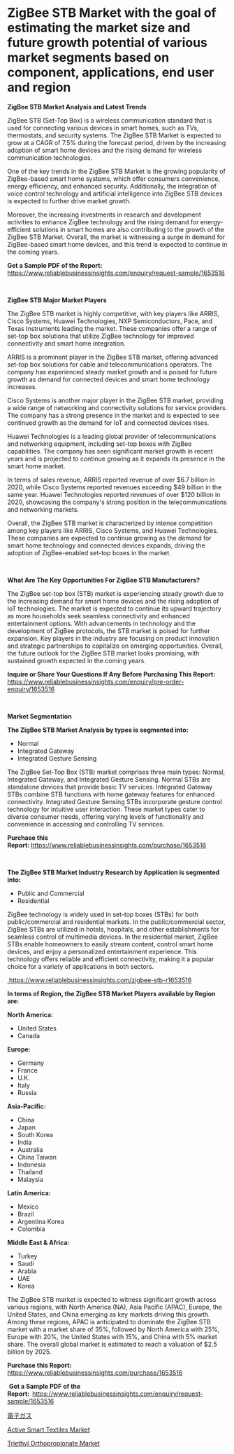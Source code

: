 <p><h1>ZigBee STB Market with the goal of estimating the market size and future growth potential of various market segments based on component, applications, end user and region</h1></p><p><strong>ZigBee STB Market Analysis and Latest Trends</strong></p>
<p><p>ZigBee STB (Set-Top Box) is a wireless communication standard that is used for connecting various devices in smart homes, such as TVs, thermostats, and security systems. The ZigBee STB Market is expected to grow at a CAGR of 7.5% during the forecast period, driven by the increasing adoption of smart home devices and the rising demand for wireless communication technologies.</p><p>One of the key trends in the ZigBee STB Market is the growing popularity of ZigBee-based smart home systems, which offer consumers convenience, energy efficiency, and enhanced security. Additionally, the integration of voice control technology and artificial intelligence into ZigBee STB devices is expected to further drive market growth.</p><p>Moreover, the increasing investments in research and development activities to enhance ZigBee technology and the rising demand for energy-efficient solutions in smart homes are also contributing to the growth of the ZigBee STB Market. Overall, the market is witnessing a surge in demand for ZigBee-based smart home devices, and this trend is expected to continue in the coming years.</p></p>
<p><strong>Get a Sample PDF of the Report:&nbsp;</strong> <a href="https://www.reliablebusinessinsights.com/enquiry/request-sample/1653516">https://www.reliablebusinessinsights.com/enquiry/request-sample/1653516</a></p>
<p>&nbsp;</p>
<p><strong>ZigBee STB Major Market Players</strong></p>
<p><p>The ZigBee STB market is highly competitive, with key players like ARRIS, Cisco Systems, Huawei Technologies, NXP Semiconductors, Pace, and Texas Instruments leading the market. These companies offer a range of set-top box solutions that utilize ZigBee technology for improved connectivity and smart home integration.</p><p>ARRIS is a prominent player in the ZigBee STB market, offering advanced set-top box solutions for cable and telecommunications operators. The company has experienced steady market growth and is poised for future growth as demand for connected devices and smart home technology increases.</p><p>Cisco Systems is another major player in the ZigBee STB market, providing a wide range of networking and connectivity solutions for service providers. The company has a strong presence in the market and is expected to see continued growth as the demand for IoT and connected devices rises.</p><p>Huawei Technologies is a leading global provider of telecommunications and networking equipment, including set-top boxes with ZigBee capabilities. The company has seen significant market growth in recent years and is projected to continue growing as it expands its presence in the smart home market.</p><p>In terms of sales revenue, ARRIS reported revenue of over $6.7 billion in 2020, while Cisco Systems reported revenues exceeding $49 billion in the same year. Huawei Technologies reported revenues of over $120 billion in 2020, showcasing the company's strong position in the telecommunications and networking markets.</p><p>Overall, the ZigBee STB market is characterized by intense competition among key players like ARRIS, Cisco Systems, and Huawei Technologies. These companies are expected to continue growing as the demand for smart home technology and connected devices expands, driving the adoption of ZigBee-enabled set-top boxes in the market.</p></p>
<p>&nbsp;</p>
<p><strong>What Are The Key Opportunities For ZigBee STB Manufacturers?</strong></p>
<p><p>The ZigBee set-top box (STB) market is experiencing steady growth due to the increasing demand for smart home devices and the rising adoption of IoT technologies. The market is expected to continue its upward trajectory as more households seek seamless connectivity and enhanced entertainment options. With advancements in technology and the development of ZigBee protocols, the STB market is poised for further expansion. Key players in the industry are focusing on product innovation and strategic partnerships to capitalize on emerging opportunities. Overall, the future outlook for the ZigBee STB market looks promising, with sustained growth expected in the coming years.</p></p>
<p><strong>Inquire or Share Your Questions If Any Before Purchasing This Report:</strong> <a href="https://www.reliablebusinessinsights.com/enquiry/pre-order-enquiry/1653516">https://www.reliablebusinessinsights.com/enquiry/pre-order-enquiry/1653516</a></p>
<p>&nbsp;</p>
<p><strong>Market Segmentation</strong></p>
<p><strong>The ZigBee STB Market Analysis by types is segmented into:</strong></p>
<p><ul><li>Normal</li><li>Integrated Gateway</li><li>Integrated Gesture Sensing</li></ul></p>
<p><p>The ZigBee Set-Top Box (STB) market comprises three main types: Normal, Integrated Gateway, and Integrated Gesture Sensing. Normal STBs are standalone devices that provide basic TV services. Integrated Gateway STBs combine STB functions with home gateway features for enhanced connectivity. Integrated Gesture Sensing STBs incorporate gesture control technology for intuitive user interaction. These market types cater to diverse consumer needs, offering varying levels of functionality and convenience in accessing and controlling TV services.</p></p>
<p><strong>Purchase this Report:&nbsp;</strong><a href="https://www.reliablebusinessinsights.com/purchase/1653516">https://www.reliablebusinessinsights.com/purchase/1653516</a></p>
<p>&nbsp;</p>
<p><strong>The ZigBee STB Market Industry Research by Application is segmented into:</strong></p>
<p><ul><li>Public and Commercial</li><li>Residential</li></ul></p>
<p><p>ZigBee technology is widely used in set-top boxes (STBs) for both public/commercial and residential markets. In the public/commercial sector, ZigBee STBs are utilized in hotels, hospitals, and other establishments for seamless control of multimedia devices. In the residential market, ZigBee STBs enable homeowners to easily stream content, control smart home devices, and enjoy a personalized entertainment experience. This technology offers reliable and efficient connectivity, making it a popular choice for a variety of applications in both sectors.</p></p>
<p><a href="https://www.reliablebusinessinsights.com/zigbee-stb-r1653516">&nbsp;https://www.reliablebusinessinsights.com/zigbee-stb-r1653516</a></p>
<p><strong>In terms of Region, the ZigBee STB Market Players available by Region are:</strong></p>
<p>
    <p> <strong> North America: </strong>
        <ul>
            <li>United States</li>
            <li>Canada</li>
        </ul>
        </p> 
    <p> <strong> Europe: </strong>
        <ul>
            <li>Germany</li>
            <li>France</li>
            <li>U.K.</li>
            <li>Italy</li>
            <li>Russia</li>
        </ul>
        </p> 
    <p> <strong> Asia-Pacific: </strong>
        <ul>
            <li>China</li>
            <li>Japan</li>
            <li>South Korea</li>
            <li>India</li>
            <li>Australia</li>
            <li>China Taiwan</li>
            <li>Indonesia</li>
            <li>Thailand</li>
            <li>Malaysia</li>
        </ul>
        </p> 
    <p> <strong> Latin America: </strong>
        <ul>
            <li>Mexico</li>
            <li>Brazil</li>
            <li>Argentina Korea</li>
            <li>Colombia</li>
        </ul>
        </p> 
    <p> <strong> Middle East & Africa: </strong>
        <ul>
            <li>Turkey</li>
            <li>Saudi</li>
            <li>Arabia</li>
            <li>UAE</li>
            <li>Korea</li>
        </ul>
    </p>
    </p>
<p><p>The ZigBee STB market is expected to witness significant growth across various regions, with North America (NA), Asia Pacific (APAC), Europe, the United States, and China emerging as key markets driving this growth. Among these regions, APAC is anticipated to dominate the ZigBee STB market with a market share of 35%, followed by North America with 25%, Europe with 20%, the United States with 15%, and China with 5% market share. The overall global market is estimated to reach a valuation of $2.5 billion by 2025.</p></p>
<p><strong>Purchase this Report: </strong><a href="https://www.reliablebusinessinsights.com/purchase/1653516">https://www.reliablebusinessinsights.com/purchase/1653516</a></p>
<p>&nbsp;<strong>Get a Sample PDF of the Report:&nbsp;&nbsp;</strong><a href="https://www.reliablebusinessinsights.com/enquiry/request-sample/1653516">https://www.reliablebusinessinsights.com/enquiry/request-sample/1653516</a></p>
<p><strong></strong></p>
<p><p><a href="https://github.com/TysonKub/Market-Research-Report-List-1/blob/main/9777553176375.md">電子ガス</a></p><p><a href="https://www.linkedin.com/pulse/global-active-smart-textiles-market-projected-grow-cagr-73-forcasted-oxinf">Active Smart Textiles Market</a></p><p><a href="https://www.linkedin.com/pulse/insights-triethyl-orthopropionate-market-players-size-geographical-lk6hf">Triethyl Orthopropionate Market</a></p></p>